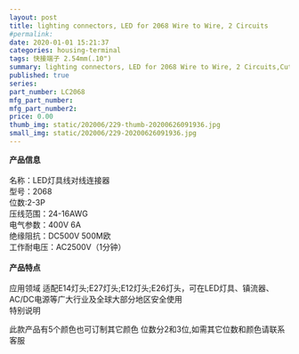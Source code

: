 ```yaml
---
layout: post
title: lighting connectors, LED for 2068 Wire to Wire, 2 Circuits
#permalink: 
date: 2020-01-01 15:21:37
categories: housing-terminal
tags: 快接端子 2.54mm(.10")
summary: lighting connectors, LED for 2068 Wire to Wire, 2 Circuits,Cutting 6mm for use to easy
published: true 
series: 
part_number: LC2068
mfg_part_number: 
mfg_part_number2: 
price: 0.00
thumb_img: static/202006/229-thumb-20200626091936.jpg
small_img: static/202006/229-20200626091936.jpg
---
```



<strong>产品信息</strong><br />
<br />
名称：LED灯具线对线连接器<br />
型号：2068<br />
位数:2-3P <br />
压线范围：24-16AWG<br />
电气参数：400V 6A<br />
绝缘阻抗：DC500V 500M欧<br />
工作耐电压：AC2500V（1分钟）<br />
<br />
<strong>产品特点</strong><br />
<br />
应用领域 适配E14灯头;E27灯头;E12灯头;E26灯头，可在LED灯具、镇流器、AC/DC电源等广大行业及全球大部分地区安全使用<br />
特别说明<br />
<p>
	此款产品有5个颜色也可订制其它颜色 位数分2和3位,如需其它位数和颜色请联系客服
</p>
<p>
	<br />
</p>